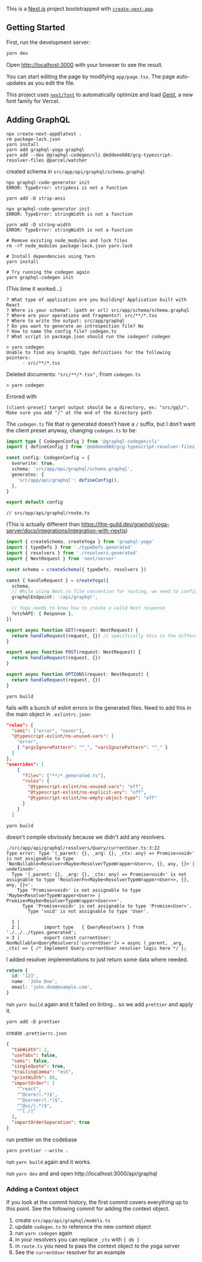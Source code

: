 This is a [Next.js](https://nextjs.org) project bootstrapped with [`create-next-app`](https://nextjs.org/docs/app/api-reference/cli/create-next-app).

## Getting Started

First, run the development server:

```bash
yarn dev
```

Open [http://localhost:3000](http://localhost:3000) with your browser to see the result.

You can start editing the page by modifying `app/page.tsx`. The page auto-updates as you edit the file.

This project uses [`next/font`](https://nextjs.org/docs/app/building-your-application/optimizing/fonts) to automatically optimize and load [Geist](https://vercel.com/font), a new font family for Vercel.

## Adding GraphQL

```shell
npx create-next-app@latest .
rm package-lock.json
yarn install
yarn add graphql-yoga graphql
yarn add --dev @graphql-codegen/cli @eddeee888/gcg-typescript-resolver-files @parcel/watcher
```

created schema in `src/app/api/graphql/schema.graphql`

```shell
npx graphql-code-generator init
ERROR: TypeError: stripAnsi is not a function
```

```shell
yarn add -D strip-ansi
```

```shell
npx graphql-code-generator init
ERROR: TypeError: stringWidth is not a function
```

```shell
yarn add -D string-width
ERROR: TypeError: stringWidth is not a function
```

```shell
# Remove existing node_modules and lock files
rm -rf node_modules package-lock.json yarn.lock

# Install dependencies using Yarn
yarn install

# Try running the codegen again
yarn graphql-codegen init
```

(This time it worked…)

```shell
? What type of application are you building? Application built with React
? Where is your schema?: (path or url) src/app/schema/schema.graphql
? Where are your operations and fragments?: src/**/*.tsx
? Where to write the output: src/app/graphql
? Do you want to generate an introspection file? No
? How to name the config file? codegen.ts
? What script in package.json should run the codegen? codegen
```

```shell
> yarn codegen
Unable to find any GraphQL type definitions for the following pointers:
      - src/**/*.tsx
```

Deleted documents: `"src/**/*.tsx",` From `codegen.ts`

```shell
> yarn codegen
```

Errored with

```
[client-preset] target output should be a directory, ex: "src/gql/". Make sure you add "/" at the end of the directory path
```

The `codegen.ts` file that is generated doesn’t have a `/` suffix, but I don’t want the client preset anyway, changing `codegen.ts` to be:

```typescript
import type { CodegenConfig } from '@graphql-codegen/cli'
import { defineConfig } from '@eddeee888/gcg-typescript-resolver-files'

const config: CodegenConfig = {
  overwrite: true,
  schema: 'src/app/api/graphql/schema.graphql',
  generates: {
    'src/app/api/graphql': defineConfig(),
  },
}

export default config
```

`// src/app/api/graphql/route.ts`

(This is actually different than https://the-guild.dev/graphql/yoga-server/docs/integrations/integration-with-nextjs)

```typescript
import { createSchema, createYoga } from 'graphql-yoga'
import { typeDefs } from './typeDefs.generated'
import { resolvers } from './resolvers.generated'
import { NextRequest } from 'next/server'

const schema = createSchema({ typeDefs, resolvers })

const { handleRequest } = createYoga({
  schema,
  // While using Next.js file convention for routing, we need to configure Yoga to use the correct endpoint
  graphqlEndpoint: '/api/graphql',

  // Yoga needs to know how to create a valid Next response
  fetchAPI: { Response },
})

export async function GET(request: NextRequest) {
  return handleRequest(request, {}) // specifically this is the difference
}

export async function POST(request: NextRequest) {
  return handleRequest(request, {})
}

export async function OPTIONS(request: NextRequest) {
  return handleRequest(request, {})
}
```

```shell
yarn build
```

fails with a bunch of eslint errors in the generated files. Need to add this in the main object in `.eslintrc.json`:

```json
"rules": {
  "semi": ["error", "never"],
  "@typescript-eslint/no-unused-vars": [
    "error",
    { "argsIgnorePattern": "^_", "varsIgnorePattern": "^_" }
  ]
},
"overrides": [
    {
      "files": ["**/*.generated.ts"],
      "rules": {
        "@typescript-eslint/no-unused-vars": "off",
        "@typescript-eslint/no-explicit-any": "off",
        "@typescript-eslint/no-empty-object-type": "off"
      }
    }
  ]
```

```shell
yarn build
```

doesn't compile obviously because we didn't add any resolvers.

```
./src/app/api/graphql/resolvers/Query/currentUser.ts:3:22
Type error: Type '(_parent: {}, _arg: {}, _ctx: any) => Promise<void>' is not assignable to type 'NonNullable<Resolver<Maybe<ResolverTypeWrapper<User>>, {}, any, {}> | undefined>'.
  Type '(_parent: {}, _arg: {}, _ctx: any) => Promise<void>' is not assignable to type 'ResolverFn<Maybe<ResolverTypeWrapper<User>>, {}, any, {}>'.
    Type 'Promise<void>' is not assignable to type 'Maybe<ResolverTypeWrapper<User>> | Promise<Maybe<ResolverTypeWrapper<User>>>'.
      Type 'Promise<void>' is not assignable to type 'Promise<User>'.
        Type 'void' is not assignable to type 'User'.

  1 |
  2 |         import type   { QueryResolvers } from './../../types.generated';
> 3 |         export const currentUser: NonNullable<QueryResolvers['currentUser']> = async (_parent, _arg, _ctx) => { /* Implement Query.currentUser resolver logic here */ };
```

I added resolver implementations to just return some data where needed.

```typescript
return {
  id: '123',
  name: 'John Doe',
  email: 'john.doe@example.com',
}
```

run `yarn build` again and it failed on linting... so we add `prettier` and apply it.

```shell
yarn add -D prettier
```

create `.prettierrc.json`

```json
{
  "tabWidth": 2,
  "useTabs": false,
  "semi": false,
  "singleQuote": true,
  "trailingComma": "es5",
  "printWidth": 80,
  "importOrder": [
    "^react",
    "^@core/(.*)$",
    "^@server/(.*)$",
    "^@ui/(.*)$",
    "^[./]"
  ],
  "importOrderSeparation": true
}
```

run prettier on the codebase

```shell
yarn prettier --write .
```

run `yarn build` again and it works.

run `yarn dev` and and open http://localhost:3000/api/graphql

### Adding a Context object

If you look at the commit history, the first commit covers everything up to this point. See the following commit for adding the context object.

1. create `src/app/api/graphql/models.ts`
2. update `codegen.ts` to reference the new context object
3. run `yarn codegen` again
4. in your resolvers you can replace `_ctx` with `{ db }`
5. in `route.ts` you need to pass the context object to the yoga server
6. See the `currentUser` resolver for an example
